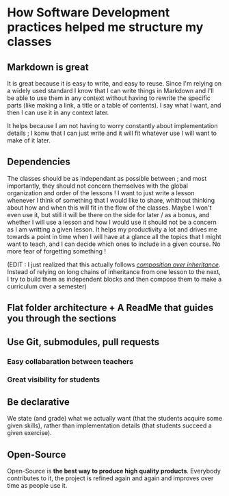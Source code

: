 # How Software Development practices helped me structure my classes

## Markdown is great

It is great because it is easy to write, and easy to reuse. Since I'm relying on a widely used standard I know that I can write things in Markdown and I'll be able to use them in any context without having to rewrite the specific parts (like making a link, a title or a table of contents). I say what I want, and then I can use it in any context later.

It helps because I am not having to worry constantly about implementation details ; I konw that I can just write and it will fit whatever use I will want to make of it later.

## Dependencies

The classes should be as independant as possible between ; and most importantly, they should not concern themselves with the global organization and order of the lessons ! I want to just write a lesson whenever I think of something that I would like to share, whithout thinking about how and when this will fit in the flow of the classes. Maybe I won't even use it, but still it will be there on the side for later / as a bonus, and whether I will use a lesson and how I would use it should not be a concern as I am writting a given lesson. It helps my productivity a lot and drives me towards a point in time when I will have at a glance all the topics that I might want to teach, and I can decide which ones to include in a given course. No more fear of forgetting something !

(EDIT : I just realized that this actually follows [*composition over inheritance*](docs/lessons/software-architecture/composition-over-inheritance). Instead of relying on long chains of inheritance from one lesson to the next, I try to build them as independent blocks and then compose them to make a curriculum over a semester)

## Flat folder architecture + A ReadMe that guides you through the sections

## Use Git, submodules, pull requests

### Easy collabaration between teachers

### Great visibility for students

## Be declarative

We state (and grade) what we actually want (that the students acquire some given skills), rather than implementation details (that students succeed a given exercise).

## Open-Source

Open-Source is **the best way to produce high quality products**. Everybody contributes to it, the project is refined again and again and improves over time as people use it.